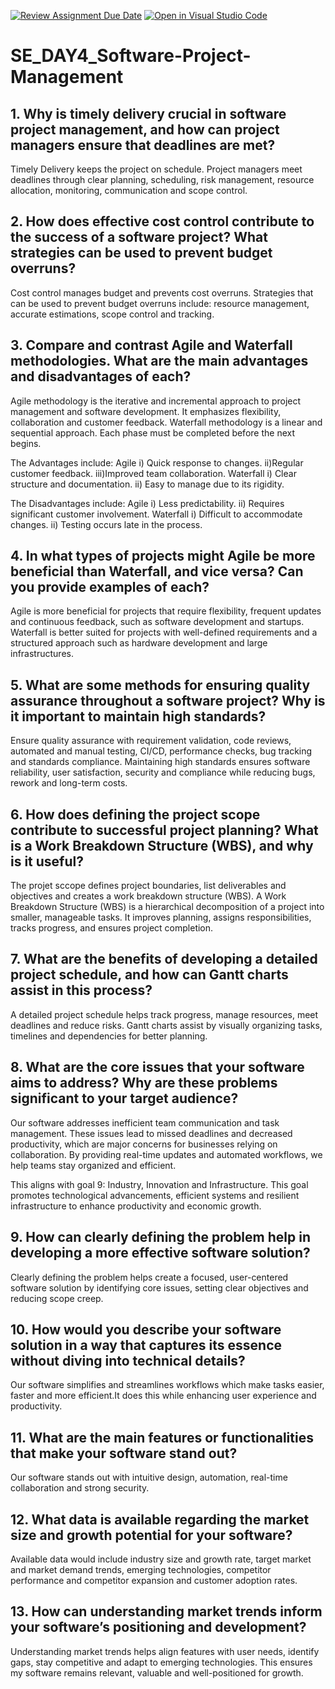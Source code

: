[![Review Assignment Due Date](https://classroom.github.com/assets/deadline-readme-button-22041afd0340ce965d47ae6ef1cefeee28c7c493a6346c4f15d667ab976d596c.svg)](https://classroom.github.com/a/9pw6JKcu)
[![Open in Visual Studio Code](https://classroom.github.com/assets/open-in-vscode-2e0aaae1b6195c2367325f4f02e2d04e9abb55f0b24a779b69b11b9e10269abc.svg)](https://classroom.github.com/online_ide?assignment_repo_id=18445049&assignment_repo_type=AssignmentRepo)
# SE_DAY4_Software-Project-Management
## 1. Why is timely delivery crucial in software project management, and how can project managers ensure that deadlines are met?
  Timely Delivery keeps the project on schedule. Project managers meet deadlines through clear planning, scheduling, risk management, resource allocation, monitoring, communication and scope control.
  
## 2. How does effective cost control contribute to the success of a software project? What strategies can be used to prevent budget overruns?
  Cost control manages budget and prevents cost overruns. 
  Strategies that can be used to prevent budget overruns include: resource management, accurate estimations, scope control and tracking.
  
## 3. Compare and contrast Agile and Waterfall methodologies. What are the main advantages and disadvantages of each?
   Agile methodology is the iterative and incremental approach to project management and software development. It emphasizes flexibility, collaboration and customer feedback.
   Waterfall methodology is a linear and sequential approach. Each phase must be completed before the next begins.

  The Advantages include:
      Agile
i) Quick response to changes.
ii)Regular customer feedback.
iii)Improved team collaboration.
    Waterfall
i) Clear structure and documentation.
ii) Easy to manage due to its rigidity.

   The Disadvantages include:
     Agile
i) Less predictability.
ii) Requires significant customer involvement.
    Waterfall
i) Difficult to accommodate changes.
ii) Testing occurs late in the process.

## 4. In what types of projects might Agile be more beneficial than Waterfall, and vice versa? Can you provide examples of each?
  Agile is more beneficial for projects that require flexibility, frequent updates and continuous feedback, such as software development and startups.
Waterfall is better suited for projects with well-defined requirements and a structured approach such as hardware development and large infrastructures.
  
## 5. What are some methods for ensuring quality assurance throughout a software project? Why is it important to maintain high standards?
  Ensure quality assurance with requirement validation, code reviews, automated and manual testing, CI/CD, performance checks, bug tracking and standards compliance.
  Maintaining high standards ensures software reliability, user satisfaction, security and compliance while reducing bugs, rework and long-term costs.
  
## 6. How does defining the project scope contribute to successful project planning? What is a Work Breakdown Structure (WBS), and why is it useful?
  The projet sccope defines project boundaries, list deliverables and objectives and creates a work breakdown structure (WBS).
  A Work Breakdown Structure (WBS) is a hierarchical decomposition of a project into smaller, manageable tasks. It improves planning, assigns responsibilities, tracks progress, and ensures project completion.

## 7. What are the benefits of developing a detailed project schedule, and how can Gantt charts assist in this process?
  A detailed project schedule helps track progress, manage resources, meet deadlines and reduce risks. 
  Gantt charts assist by visually organizing tasks, timelines and dependencies for better planning.
  
## 8. What are the core issues that your software aims to address? Why are these problems significant to your target audience?
  Our software addresses inefficient team communication and task management. These issues lead to missed deadlines and decreased productivity, which are major   concerns for businesses relying on collaboration. By providing real-time updates and automated workflows, we help teams stay organized and efficient.

This aligns with goal 9: Industry, Innovation and Infrastructure. This goal promotes technological advancements, efficient systems and resilient infrastructure to enhance productivity and economic growth.  

## 9. How can clearly defining the problem help in developing a more effective software solution?
 Clearly defining the problem helps create a focused, user-centered software solution by identifying core issues, setting clear objectives and reducing scope creep. 
 
## 10. How would you describe your software solution in a way that captures its essence without diving into technical details?
  Our software simplifies and streamlines workflows which make tasks easier, faster and more efficient.It does this while enhancing user experience and productivity.
  
## 11. What are the main features or functionalities that make your software stand out?
  Our software stands out with intuitive design, automation, real-time collaboration and strong security.
  
## 12. What data is available regarding the market size and growth potential for your software?
  Available data would include industry size and growth rate, target market and market demand trends, emerging technologies, competitor performance and competitor expansion and customer adoption rates.
  
## 13. How can understanding market trends inform your software’s positioning and development?
  Understanding market trends helps align features with user needs, identify gaps, stay competitive and adapt to emerging technologies. This ensures my software remains relevant, valuable and well-positioned for growth.
